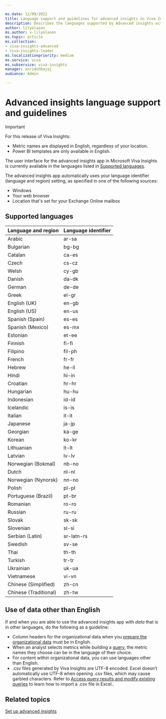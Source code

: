 ```yaml
---

ms.date: 12/09/2022
title: Language support and guidelines for advanced insights in Viva Insights
description: Describes the languages supported by Advanced insights within Microsoft Viva Insights
author: lilyolason
ms.author: v-lilyolason
ms.topic: article
ms.collection: 
- viva-insights-advanced
- viva-insights-leader
ms.localizationpriority: medium 
ms.service: viva 
ms.subservice: viva-insights 
manager: anriduhbajaj
audience: Admin

---
```



# Advanced insights language support and guidelines

>[!Important]
> For this release of Viva Insights:
>* Metric names are displayed in English, regardless of your location. 
>* Power BI templates are only available in English.


The user interface for the advanced insights app in Microsoft Viva Insights is currently available in the languages listed in [Supported languages](#supported-languages).

The advanced insights app automatically uses your language identifier (language and region) setting, as specified in one of the following sources:

* Windows
* Your web browser
* Location that's set for your Exchange Online mailbox

## Supported languages

Language and region | Language identifier
|---|---|
Arabic	| ar-sa
Bulgarian	| bg-bg
Catalan |	ca-es
Czech	| cs-cz
Welsh	| cy-gb
Danish	| da-dk
German	| de-de
Greek	| el-gr
English (UK)	| en-gb
English (US)	| en-us
Spanish (Spain)|	es-es
Spanish (Mexico)	|es-mx
Estonian	| et-ee
Finnish	| fi-fi
Filipino	| fil-ph
French	| fr-fr
Hebrew	| he-il
Hindi	| hi-in
Croatian	| hr-hr
Hungarian	| hu-hu
Indonesian	| id-id
Icelandic	| is-is
Italian|	it-it
Japanese	| ja-jp
Georgian	| ka-ge
Korean	| ko-kr
Lithuanian |	lt-lt
Latvian	| lv-lv
Norwegian (Bokmal)|	nb-no
Dutch	| nl-nl
Norwegian (Nynorsk) |	nn-no
Polish	| pl-pl
Portuguese (Brazil)	| pt-br
Romanian |	ro-ro
Russian	| ru-ru
Slovak	| sk-sk
Slovenian	| sl-si
Serbian (Latin)	| sr-latn-rs
Swedish |	sv-se
Thai	| th-th
Turkish	| tr-tr
Ukrainian	| uk-ua
Vietnamese	| vi-vn
Chinese (Simplified) |	zh-cn
Chinese (Traditional)|	zh-tw

## Use of data other than English

If and when you are able to use the advanced insights app with _data_ that is in other languages, do the following as a guideline:

* Column headers for the organizational data when you [prepare the organizational data](../admin/prepare-org-data.md) must be in English.
* When an analyst selects metrics while building a [query](../analyst/person-query-overview.md), the metric names they choose can be in the language of their choice.
* For content within organizational data, you can use languages other than English.
* .csv files generated by Viva Insights are UTF-8 encoded. Excel doesn’t automatically use UTF-8 when opening .csv files, which may cause garbled characters. Refer to [Access query results and modify existing queries](../analyst/query-results.md) to learn how to import a .csv file in Excel..

## Related topics

[Set up advanced insights](../setup-maint/setup-overview.md)
